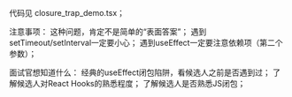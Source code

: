 代码见 closure_trap_demo.tsx；

注意事项：
    这种问题，肯定不是简单的“表面答案”；
    遇到setTimeout/setInterval一定要小心；
    遇到useEffect一定要注意依赖项（第二个参数）；

面试官想知道什么：
    经典的useEffect闭包陷阱，看候选人之前是否遇到过；
    了解候选人对React Hooks的熟悉程度；
    了解候选人是否熟悉JS闭包；